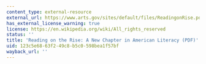 ```yaml
---
content_type: external-resource
external_url: https://www.arts.gov/sites/default/files/ReadingonRise.pdf
has_external_license_warning: true
license: https://en.wikipedia.org/wiki/All_rights_reserved
status: ''
title: 'Reading on the Rise: A New Chapter in American Literacy (PDF)'
uid: 123c5e68-63f2-49c8-b5c0-598bea1f57bf
wayback_url: ''
---
```

